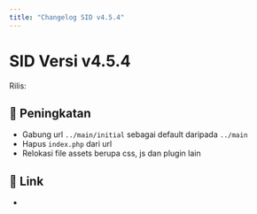```yaml
---
title: "Changelog SID v4.5.4"
---
```


# SID Versi v4.5.4

Rilis: 

## :rocket: Peningkatan
- Gabung url `../main/initial` sebagai default daripada `../main`
- Hapus `index.php` dari url
- Relokasi file assets berupa css, js dan plugin lain

## :link: Link
- 
